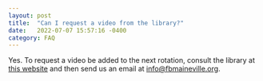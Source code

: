 ```yaml
---
layout: post
title:  "Can I request a video from the library?"
date:   2022-07-07 15:57:16 -0400
category: FAQ
---
```

Yes.  To request a video be added to the next rotation, consult the library at [this website][library] and then send us an email at [info@fbmaineville.org][fbm_email]. 

[fbm_email]: info@fbmaineville.org
[library]: need-link